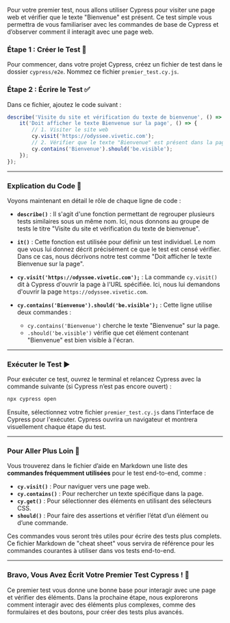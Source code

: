 Pour votre premier test, nous allons utiliser Cypress pour visiter une page web et vérifier que le texte "Bienvenue" est présent. Ce test simple vous permettra de vous familiariser avec les commandes de base de Cypress et d’observer comment il interagit avec une page web.

### Étape 1 : Créer le Test 📄

Pour commencer, dans votre projet Cypress, créez un fichier de test dans le dossier `cypress/e2e`. Nommez ce fichier `premier_test.cy.js`.

### Étape 2 : Écrire le Test ✅

Dans ce fichier, ajoutez le code suivant :

```javascript
describe('Visite du site et vérification du texte de bienvenue', () => {
	it('Doit afficher le texte Bienvenue sur la page', () => {
		// 1. Visiter le site web
		cy.visit('https://odyssee.vivetic.com');
		// 2. Vérifier que le texte "Bienvenue" est présent dans la page
		cy.contains('Bienvenue').should('be.visible');
	});
});
```

---

### Explication du Code 📘

Voyons maintenant en détail le rôle de chaque ligne de code :

- **`describe()`** : Il s'agit d'une fonction permettant de regrouper plusieurs tests similaires sous un même nom. Ici, nous donnons au groupe de tests le titre "Visite du site et vérification du texte de bienvenue".
    
- **`it()`** : Cette fonction est utilisée pour définir un test individuel. Le nom que vous lui donnez décrit précisément ce que le test est censé vérifier. Dans ce cas, nous décrivons notre test comme "Doit afficher le texte Bienvenue sur la page".
    
- **`cy.visit('https://odyssee.vivetic.com');`** : La commande `cy.visit()` dit à Cypress d'ouvrir la page à l'URL spécifiée. Ici, nous lui demandons d'ouvrir la page `https://odyssee.vivetic.com`.
    
- **`cy.contains('Bienvenue').should('be.visible');`** : Cette ligne utilise deux commandes :
    
    - `cy.contains('Bienvenue')` cherche le texte "Bienvenue" sur la page.
    - `.should('be.visible')` vérifie que cet élément contenant "Bienvenue" est bien visible à l'écran.

---

### Exécuter le Test ▶️

Pour exécuter ce test, ouvrez le terminal et relancez Cypress avec la commande suivante (si Cypress n’est pas encore ouvert) :

```bash
npx cypress open
```

Ensuite, sélectionnez votre fichier `premier_test.cy.js` dans l’interface de Cypress pour l'exécuter. Cypress ouvrira un navigateur et montrera visuellement chaque étape du test.

---

### Pour Aller Plus Loin 🔗

Vous trouverez dans le fichier d’aide en Markdown une liste des **commandes fréquemment utilisées** pour le test end-to-end, comme :

- **`cy.visit()`** : Pour naviguer vers une page web.
- **`cy.contains()`** : Pour rechercher un texte spécifique dans la page.
- **`cy.get()`** : Pour sélectionner des éléments en utilisant des sélecteurs CSS.
- **`should()`** : Pour faire des assertions et vérifier l’état d’un élément ou d’une commande.

Ces commandes vous seront très utiles pour écrire des tests plus complets. Ce fichier Markdown de "cheat sheet" vous servira de référence pour les commandes courantes à utiliser dans vos tests end-to-end.

---

### Bravo, Vous Avez Écrit Votre Premier Test Cypress ! 🎉

Ce premier test vous donne une bonne base pour interagir avec une page et vérifier des éléments. Dans la prochaine étape, nous explorerons comment interagir avec des éléments plus complexes, comme des formulaires et des boutons, pour créer des tests plus avancés.